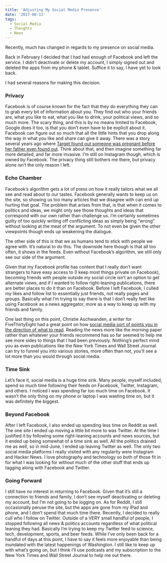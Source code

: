 ```yaml
---
title: 'Adjusting My Social Media Presence'
date: '2017-08-13'
tags:
  - Social Media
  - Thoughts
  - News
---
```


Recently, much has changed in regards to my presence on social media.
<!-- excerpt -->

Back in February I decided that I had had enough of Facebook and left the service. I didn’t deactivate or delete my account, I simply signed out and deleted the apps from my phone & tablet. Suffice it to say, I have yet to look back.

I had several reasons for making this decision.

### Privacy

Facebook is of course known for the fact that they do everything they can to grab every bit of information about you. They find out who your friends are, what you like to eat, what you like to drink, your political views, and so much more. The scary thing, and this is by no means limited to Facebook, Google does it too, is that you don’t even have to be explicit about it. Facebook can figure out so much that all the little hints that you drop along the way in what you like and share can give it away. There was a story several years ago where <a href="https://www.forbes.com/sites/kashmirhill/2012/02/16/how-target-figured-out-a-teen-girl-was-pregnant-before-her-father-did/#3078e64b6668" target="_blank" rel="noopener">Target found out someone was pregnant before her father even found out</a>. Think about that, and then imagine something far more detailed, and far more invasive. I’m still on Instagram though, which is owned by Facebook. The privacy thing still bothers me there, but privacy alone isn’t the only reason I left.

### Echo Chamber

Facebook’s algorithm gets a lot of press on how it really tailors what we all see and read about to our tastes. Facebook generally wants to keep us on the site, so showing us too many articles that we disagree with can end up hurting that goal. The problem that arises from that, is that when it comes to politics and ideas, we might only see those thoughts and ideas that correspond with our own rather than challenge us. I’m certainly sometimes guilty of too quickly writing off conflicting ideas as simply being “wrong” without looking at the meat of the argument. To not even be given the other viewpoints though ends up weakening the dialogue.

The other side of this is that we as humans tend to stick with people we agree with. It’s natural to do this. The downside here though is that all too often, it shows in the feeds. Even without Facebook’s algorithm, we still only see our side of the argument.

Given that my Facebook profile has content that I really don’t want strangers to have easy access to (I keep most things private on Facebook), becoming friends with people outside my social circle isn’t an option to get alternate views, and if I wanted to follow right-leaning publications, there are better places to do it than on Facebook. Before I left Facebook, I culled my likes and follow list to essentially just friends, not really pages and groups. Basically what I’m trying to say there is that I don’t really feel like using Facebook as a news aggregator, more as a way to keep up with my friends and family.

One last thing on this point, Christie Aschwanden, a writer for FiveThirtyEight had a great point on how <a href="https://fivethirtyeight.com/features/leaving-social-media-taught-me-how-broken-the-news-cycle-is/" target="_blank" rel="noopener">social media sort of points you in the direction of what to read</a>. Reading the news more like the morning paper rather than whatever your friends recommend has so far seemed to help me see more sides to things that I had been previously. Nothing’s perfect mind you as even publications like the New York Times and Wall Street Journal can try to funnel you into various stories, more often than not, you’ll see a lot more than you would through social media.

### Time Sink

Let’s face it, social media is a huge time sink. Many people, myself included, spend so much time following their feeds on Facebook, Twitter, Instagram, and others. I noticed I was spending far too much time on Facebook. It wasn’t the only thing on my phone or laptop I was wasting time on, but it was definitely the biggest.

### Beyond Facebook

After I left Facebook, I also ended up spending less time on Reddit as well. The one site I ended up moving a little bit more to was Twitter. At the time I justified it by following some right-leaning accounts and news sources, but it ended up being somewhat of a time sink as well. All the politics drained me as well, so in mid-June, I ended up leaving Twitter as well. The only two social media platforms I really visited with any regularity were Instagram and Hacker News. I love photography and technology so both of those fit in for what I was looking for without much of the other stuff that ends up tagging along with Facebook and Twitter.

### Going Forward

I still have no interest in returning to Facebook. Given that it’s still a connection to friends and family, I don’t see myself deactivating or deleting my account, but I’m not going to be logging on. As for Reddit, I still occasionally peruse the site, but the apps are gone from my iPad and phone, and I don’t spend that much time there. Recently, I decided to really cull who I follow on Twitter. Outside of a VERY small handful of people, I stopped following all news & politics accounts regardless of what political leaning they had. Basically I’m trying to keep my Twitter feed to science, tech, development, sports, and beer feeds. While I’ve only been back for a handful of days at this point, I have to say it feels more enjoyable than being inundated with the latest happenings of Washington. I still like to keep up with what’s going on, but I think I’ll use podcasts and my subscription to the New York Times and Wall Street Journal to help me out there.
